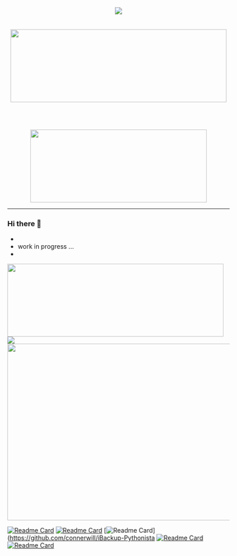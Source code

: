 <div align="center">
	<a href="https://github.com/ConnerWill">
		<img align="center" src="https://bingimages.herokuapp.com/unsplash2" />
	</a>
</div>
<br></br>
<div align="center">
	<a href="https://github.com/ConnerWill">
		<img align="center" width="490" height="165" src="https://github-readme-stats.vercel.app/api?username=ConnerWill&&show_icons=true&theme=tokyonight&line_height=27&v=5"/>
</div>

<br></br>
<div align="center">
	<a href="https://github.com/ConnerWill">
		<img align="center" width="400" height="165" src="https://github-readme-stats.vercel.app/api/top-langs/?username=ConnerWill&theme=tokyonight&hide=" />
	</a>
</div>

<!---
<p>
<code>
      ____    
    /\  _ `\                                         
    \ \ \/\_\    ___     ___      ___       __    _ __ 
     \ \ \/_/_  / __`\ /' _ `\  /' _ `\   /'__`\ /\`'__\
      \ \ \L\ \/\ \L\ \/\ \/\ \ /\ \/\ \ /\  __/ \ \ \/
       \ \____/\ \____/\ \_\ \_\\ \_\ \_\\ \____\ \ \_\
        \/___/  \/___/  \/_/\/_/ \/_/\/_/ \/____/  \/_/			
</code>
</p>
--->
---
	
### Hi there 👋

*
* work in progress ...
*

<p>
  <img align="left" width="490" height="165" src="https://github-readme-stats.vercel.app/api?username=ConnerWill&show_icons=true&hide_border=false&line_height=20&title_color=f69673&icon_color=1b93c9&show_owner=true"/>
<p>
<img src="http://views.whatilearened.today/views/github/ConnerWill/views.svg"/>
<!--
    <a href="htts://connerwill.com"><img src="https://img.shields.io/website?label=Website status :&url=htts://connerwill.com"/></a>

![](https://img.shields.io/website?down_color=lightgrey&down_message=offline&up_color=blue&up_message=online&url=https://dampsock.com)
-->
	  
<a href="https://github.com/ConnerWill/"><img src="https://img.shields.io/github/followers/ConnerWill?color=#4CC61E&label=GitHub Followers :"/></a>
    <a href="https://github.com/ConnerWill?tab=repositories"><img src="https://badges.frapsoft.com/os/v2/open-source.svg?v=103"/></a>
    <a href="https://github.com/ConnerWill"><img src="https://img.shields.io/badge/Ask me-anything-1abc9c.svg"/></a>
    <img src="https://img.shields.io/badge/Os-Debian-a80030"/>
	<p>
    </p>
    <br/><br/>
<p>  
	  
  </p>
</p><br/><br/>
<p>


<div align="center">
<!--
  <br>
	<img src="" width="200" height="200">
	<br>
-->
    	<img src="https://bingimages.herokuapp.com/unsplash1" width="800" height="400">
</div>


<!--
**ConnerWill/ConnerWill** is a ✨ _special_ ✨ repository because its `README.md` (this file) appears on your GitHub profile.
-->

[![Readme Card](https://github-readme-stats.vercel.app/api/pin/?username=connerwill&repo=CAPshift&theme=tokyonight)](https://github.com/connerwill/capshift)
[![Readme Card](https://github-readme-stats.vercel.app/api/pin/?username=connerwill&repo=fzf-rclone&theme=tokyonight)](https://github.com/connerwill/fzf-rclone)
[![Readme Card](https://github-readme-stats.vercel.app/api/pin/?username=connerwill&repo=iBackup-Pythonista&theme=tokyonight)](https://github.com/connerwill/iBackup-Pythonista
[![Readme Card](https://github-readme-stats.vercel.app/api/pin/?username=connerwill&repo=CAPshift&theme=tokyonight)](https://github.com/connerwill/arch-pi)
[![Readme Card](https://github-readme-stats.vercel.app/api/pin/?username=connerwill&repo=CAPshift&theme=tokyonight)](https://github.com/connerwill/...)

